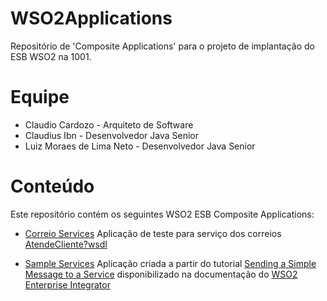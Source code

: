 # WSO2Applications

Repositório de 'Composite Applications' para o projeto de implantação do ESB WSO2 na 1001.

# Equipe
  - Claudio Cardozo - Arquiteto de Software
  - Claudius Ibn - Desenvolvedor Java Senior
  - Luiz Moraes de Lima Neto - Desenvolvedor Java Senior

# Conteúdo
Este repositório contém os seguintes WSO2 ESB Composite Applications:

- [Correio Services](/CorreioServices/)
   Aplicação de teste para serviço dos correios [AtendeCliente?wsdl ](https://apps.correios.com.br/SigepMasterJPA/AtendeClienteService/AtendeCliente?wsdl)

- [Sample Services](/SampleServices/)
   Aplicação criada a partir do tutorial [Sending a Simple Message to a Service](https://docs.wso2.com/display/EI611/Sending+a+Simple+Message+to+a+Service) disponibilizado na documentação do [WSO2 Enterprise Integrator ](https://docs.wso2.com/display/EI611/Quick+Start+Guide)
   
